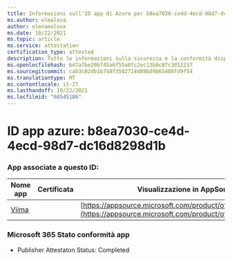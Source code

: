 ```yaml
---
title: Informazioni sull'ID app di Azure per b8ea7030-ce4d-4ecd-98d7-dc16d8298d1b
ms.author: elmalova
author: elenamalova
ms.date: 10/22/2021
ms.topic: article
ms.service: attestation
certification_type: attested
description: Tutte le informazioni sulla sicurezza e la conformità disponibili per b8ea7030-ce4d-4ecd-98d7-dc16d8298d1b.
ms.openlocfilehash: b47a7be20bf45a6f55a8fc2ec13b8c8fc3012237
ms.sourcegitcommit: cab3c02db1b748f3502714d89bd9b65408fd9f54
ms.translationtype: MT
ms.contentlocale: it-IT
ms.lasthandoff: 10/22/2021
ms.locfileid: "60545186"
---
```

# <a name="azure-app-id-b8ea7030-ce4d-4ecd-98d7-dc16d8298d1b"></a>ID app azure: b8ea7030-ce4d-4ecd-98d7-dc16d8298d1b


### <a name="apps-associated-with-this-id"></a>App associate a questo ID:
| **Nome app** | **Certificata** | **Visualizzazione in AppSource** |
|--------------|---------------|-----------------------|
| [Viima](https://docs.microsoft.com/microsoft-365-app-certification/forward/WA200001589) |  | [https://appsource.microsoft.com/product/office/WA200001589](https://appsource.microsoft.com/product/office/WA200001589) |

### <a name="microsoft-365-app-compliance-status"></a>Microsoft 365 Stato conformità app
- Publisher Attestaton Status: Completed
